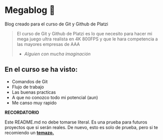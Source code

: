 # Megablog 🤘
Blog creado para el curso de Git y Github de Platzi
> El curso de Git y Github de Platzi es lo que necesito para hacer mi mega juego ultra realista en 4K 800FPS y que le hara competencia a las mayores empresas de AAA
> * *Alguien con mucha imaginación*

## En el curso se ha visto: 
* Comandos de Git
* Flujo de trabajo
* Las buenas practicas
* A que no conozco todo mi potencial (aun)
* Me canso muy rapido

**RECORDATORIO**

Este README.md no debe tomarse literal. Es una prueba para futuros proyectos que si serán reales. De nuevo, esto es solo de prueba, pero si te recomiendo un [**temazo.**](https://www.youtube.com/watch?v=gpgw5upGLG0)